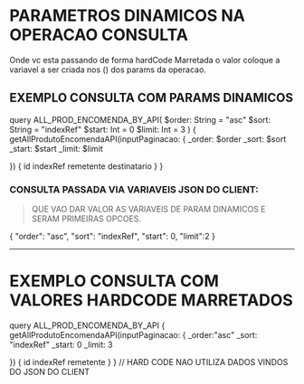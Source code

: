 # PARAMETROS DINAMICOS NA OPERACAO CONSULTA
Onde vc esta passando de forma hardCode Marretada o valor coloque a variavel a ser criada nos ()  dos params da operacao.

## EXEMPLO CONSULTA COM PARAMS DINAMICOS
query ALL_PROD_ENCOMENDA_BY_API(
  $order: String = "asc"
  $sort: String = "indexRef"
  $start: Int = 0
  $limit: Int = 3
) {
  getAllProdutoEncomendaAPI(inputPaginacao: {
    _order: $order
    _sort: $sort
    _start: $start
    _limit: $limit

  }) {
    id
    indexRef
    remetente
    destinatario
  }
}

### CONSULTA PASSADA VIA VARIAVEIS JSON DO CLIENT:
> QUE VAO DAR VALOR AS VARIAVEIS DE PARAM DINAMICOS E SERAM PRIMEIRAS OPCOES.
> 
{
  "order": "asc",
  "sort": "indexRef",
  "start": 0,
  "limit":2
}

---

# EXEMPLO CONSULTA COM VALORES HARDCODE MARRETADOS
query ALL_PROD_ENCOMENDA_BY_API {
  getAllProdutoEncomendaAPI(inputPaginacao: {
    _order:"asc"
    _sort: "indexRef"
    _start: 0
    _limit: 3

  }) {
    id
    indexRef
    remetente
  }
}
// HARD CODE NAO UTILIZA DADOS VINDOS DO JSON DO CLIENT